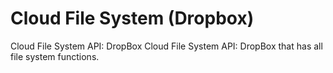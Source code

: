 # Cloud File System (Dropbox)
Cloud File System API: DropBox Cloud File System API: DropBox that has all file system functions.
